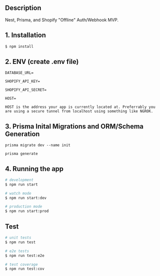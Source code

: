 ## Description

Nest, Prisma, and Shopify "Offline" Auth/Webhook MVP. 

## 1. Installation

```bash
$ npm install
```

## 2. ENV (create .env file)
```
DATABASE_URL=

SHOPIFY_API_KEY=

SHOPIFY_API_SECRET=

HOST=

HOST is the address your app is currently located at. Preferrably you are using a secure tunnel from localhost using something like NGROK.  
```

## 3. Prisma Inital Migrations and ORM/Schema Generation
```
prisma migrate dev --name init

prisma generate
```
## 4. Running the app

```bash
# development
$ npm run start

# watch mode
$ npm run start:dev

# production mode
$ npm run start:prod
```

## Test

```bash
# unit tests
$ npm run test

# e2e tests
$ npm run test:e2e

# test coverage
$ npm run test:cov
```
